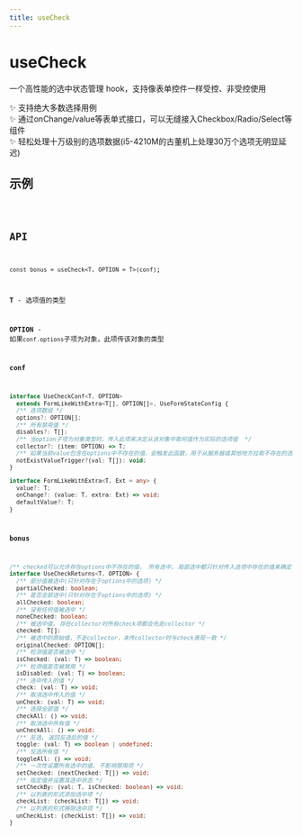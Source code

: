 ```yaml
---
title: useCheck
---
```


# useCheck

一个高性能的选中状态管理 hook，支持像表单控件一样受控、非受控使用

✨ 支持绝大多数选择用例  
✨ 通过onChange/value等表单式接口，可以无缝接入Checkbox/Radio/Select等组件  
✨ 轻松处理十万级别的选项数据(i5-4210M的古董机上处理30万个选项无明显延迟)

## 示例

<code src="./useCheck.demo.tsx" />

## API

`const bonus = useCheck<T, OPTION = T>(conf)`;

**T** - 选项值的类型

**OPTION** - 如果`conf.options`子项为对象，此项传该对象的类型

**conf**

```ts
interface UseCheckConf<T, OPTION>
  extends FormLikeWithExtra<T[], OPTION[]>, UseFormStateConfig {
  /** 选项数组 */
  options?: OPTION[];
  /** 所有禁用值 */
  disables?: T[];
  /** 当option子项为对象类型时，传入此项来决定从该对象中取何值作为实际的选项值  */
  collector?: (item: OPTION) => T;
  /** 如果当前value包含在options中不存在的值，会触发此函数，用于从服务器或其他地方拉取不存在的选项 */
  notExistValueTrigger?(val: T[]): void;
}

interface FormLikeWithExtra<T, Ext = any> {
  value?: T;
  onChange?: (value: T, extra: Ext) => void;
  defaultValue?: T;
}
```

**bonus**

```ts
/** checked可以允许存在options中不存在的值， 所有选中, 局部选中都只针对传入选项中存在的值来确定 */
interface UseCheckReturns<T, OPTION> {
  /** 部分值被选中(只针对存在于options中的选项) */
  partialChecked: boolean;
  /** 是否全部选中(只针对存在于options中的选项) */
  allChecked: boolean;
  /** 没有任何值被选中 */
  noneChecked: boolean;
  /** 被选中值, 存在collector时所有check项都会先走collector */
  checked: T[];
  /** 被选中的原始值，不走collector，未传collector时与check表现一致 */
  originalChecked: OPTION[];
  /** 检测值是否被选中 */
  isChecked: (val: T) => boolean;
  /** 检测值是否被禁用 */
  isDisabled: (val: T) => boolean;
  /** 选中传入的值 */
  check: (val: T) => void;
  /** 取消选中传入的值 */
  unCheck: (val: T) => void;
  /** 选择全部值 */
  checkAll: () => void;
  /** 取消选中所有值 */
  unCheckAll: () => void;
  /** 反选, 返回反选后的值 */
  toggle: (val: T) => boolean | undefined;
  /** 反选所有值 */
  toggleAll: () => void;
  /** 一次性设置所有选中的值, 不影响禁用项 */
  setChecked: (nextChecked: T[]) => void;
  /** 指定值并设置其选中状态 */
  setCheckBy: (val: T, isChecked: boolean) => void;
  /** 以列表的形式添加选中项 */
  checkList: (checkList: T[]) => void;
  /** 以列表的形式移除选中项 */
  unCheckList: (checkList: T[]) => void;
}
```
